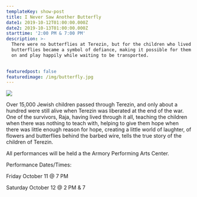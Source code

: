 ```yaml
---
templateKey: show-post
title: I Never Saw Another Butterfly
date1: 2019-10-12T01:00:00.000Z
date2: 2019-10-13T01:00:00.000Z
starttime: '2:00 PM & 7:00 PM'
description: >-
  There were no butterflies at Terezin, but for the children who lived there,
  butterflies became a symbol of defiance, making it possible for them to live
  on and play happily while waiting to be transported.

   
featuredpost: false
featuredimage: /img/butterfly.jpg
---
```

![](/img/butterfly.jpg)

Over 15,000 Jewish children passed through Terezin, and only about a hundred were still alive when Terezin was liberated at the end of the war. One of the survivors, Raja, having lived through it all, teaching the children when there was nothing to teach with, helping to give them hope when there was little enough reason for hope, creating a little world of laughter, of flowers and butterflies behind the barbed wire, tells the true story of the children of Terezin. 

All performances will be held a the Armory Performing Arts Center.

Performance Dates/Times:

Friday October 11 @ 7 PM 

Saturday October 12 @ 2 PM  & 7

